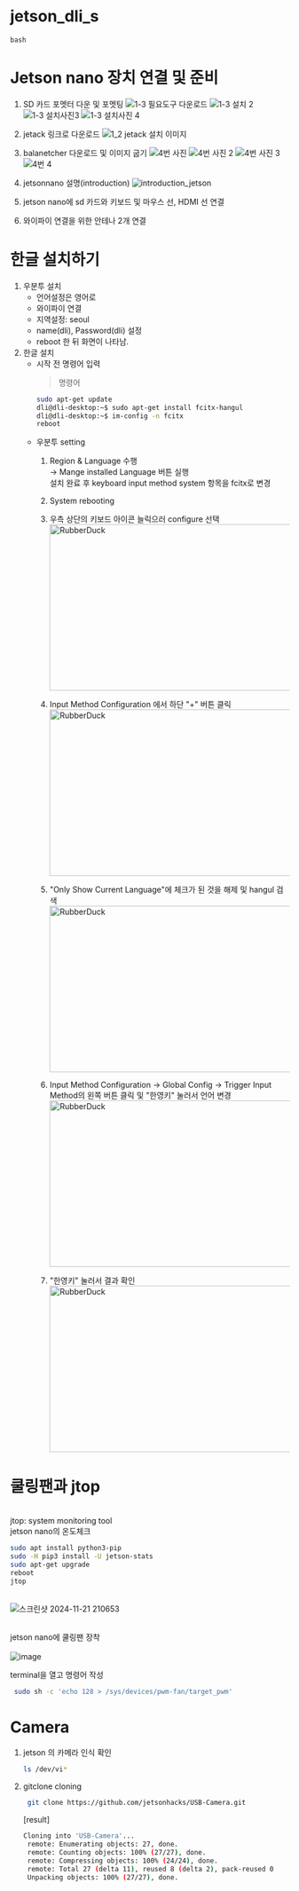 # jetson_dli_s

```bash```
# Jetson nano 장치 연결 및 준비
1. SD 카드 포멧터 다운 및 포멧팅
![1-3 필요도구 다운로드](https://github.com/user-attachments/assets/ade72f6c-d922-4bd4-80ad-e6ad813c2e12)
![1-3 설치 2](https://github.com/user-attachments/assets/cf5851d2-7e6c-4970-b679-ce271a02dbf3)
![1-3 설치사진3](https://github.com/user-attachments/assets/b18b7796-6f8c-4cf4-a750-6149a690cc95)
![1-3 설치사진 4](https://github.com/user-attachments/assets/1ee4fd79-a42f-4682-bae4-1c9da2e4dbe8)


2. jetack 링크로 다운로드
![1_2 jetack 설치 이미지](https://github.com/user-attachments/assets/915209fe-7cbe-4b54-b84b-d45abac22e76)

3. balanetcher 다운로드 및 이미지 굽기
![4번 사진](https://github.com/user-attachments/assets/50adc32a-db27-4ddd-839d-5ccf3d9a29e5)
![4번 사진 2](https://github.com/user-attachments/assets/a049155f-af38-429d-a637-6b647202a701)
![4번 사진 3](https://github.com/user-attachments/assets/9eece182-dae6-4eef-9394-3cd03d08953c)
![4번 4](https://github.com/user-attachments/assets/f0e8805f-6ca1-4be1-ad6e-ae0b0f26cb46)

4. jetsonnano 설명(introduction)
![introduction_jetson](https://github.com/user-attachments/assets/76397490-a768-4c8b-b19d-2cb48e1ebd49)

5. jetson nano에 sd 카드와 키보드 및 마우스 선, HDMI 선 연결

6. 와이파이 연결을 위한 안테나 2개 연결

# 한글 설치하기

1. 우분투 설치
   * 언어설정은 영어로
   * 와이파이 연결
   * 지역설정: seoul
   * name(dli), Password(dli) 설정
   * reboot 한 뒤 화면이 나타남.
2. 한글 설치
   * 시작 전 명령어 입력
     > 명령어
       ```bash
       sudo apt-get update
       dli@dli-desktop:~$ sudo apt-get install fcitx-hangul
       dli@dli-desktop:~$ im-config -n fcitx
       reboot
       ```
    * 우분투 setting
      1. Region & Language 수행
         <br>&rarr; Mange installed Language 버튼 실행<br>
         설치 완료 후 keyboard input method system 항목을 fcitx로 변경
      2. System rebooting
      3. 우측 상단의 키보드 아이콘 늘릭으러 configure 선택
         <br><img src="https://img1.daumcdn.net/thumb/R1280x0/?scode=mtistory2&fname=https%3A%2F%2Fblog.kakaocdn.net%2Fdn%2FIdlr5%2FbtqwMLjQKJt%2FcVmuAK6Q9Mh86POcg5KYN0%2Fimg.png" width="450px" height="300px" title="px(픽셀) 크기 설정" alt="RubberDuck"></img><br/>
         
      4. Input Method Configuration 에서 하단 "+" 버튼 클릭
         <br><img src="https://img1.daumcdn.net/thumb/R1280x0/?scode=mtistory2&fname=https%3A%2F%2Fblog.kakaocdn.net%2Fdn%2FIdlr5%2FbtqwMLjQKJt%2FcVmuAK6Q9Mh86POcg5KYN0%2Fimg.png" width="450px" height="300px" title="px(픽셀) 크기 설정" alt="RubberDuck"></img><br/>
         
      5. "Only Show Current Language"에 체크가 된 것을 해제 및 hangul 검색
          <img src="https://img1.daumcdn.net/thumb/R1280x0/?scode=mtistory2&fname=https%3A%2F%2Fblog.kakaocdn.net%2Fdn%2FtX8Et%2FbtqwMJGj2Ku%2FTvy1C5hYGur9h6OTlH5dw1%2Fimg.png" width="450px" height="300px" title="px(픽셀) 크기 설정" alt="RubberDuck"></img><br/>
          
      6. Input Method Configuration &rarr; Global Config &rarr; Trigger Input Method의 왼쪽 버튼 클릭 및 "한영키" 눌러서 언어 변경 
          <img src="https://img1.daumcdn.net/thumb/R1280x0/?scode=mtistory2&fname=https%3A%2F%2Fblog.kakaocdn.net%2Fdn%2Fk9mHo%2FbtqwKSdmDdI%2FSyxQUATWJdtf1bMFl62QdK%2Fimg.png" width="450px" height="300px" title="px(픽셀) 크기 설정" alt="RubberDuck"></img><br/>
          
       7. "한영키" 눌러서 결과 확인
          <br><img src="https://img1.daumcdn.net/thumb/R1280x0/?scode=mtistory2&fname=https%3A%2F%2Fblog.kakaocdn.net%2Fdn%2Fo77V5%2FbtqwMJzxJkV%2Fr7mpuIQLjWnSDyXTjivzP0%2Fimg.jpg" width="450px" height="300px" title="px(픽셀) 크기 설정" alt="RubberDuck"></img><br/>

  # 쿨링팬과 jtop
   <br> jtop: system monitoring tool <br>
   jetson nano의 온도체크
   ```bash
   sudo apt install python3-pip
   sudo -H pip3 install -U jetson-stats
   sudo apt-get upgrade
   reboot
   jtop
   ```
   <br>![스크린샷 2024-11-21 210653](https://github.com/user-attachments/assets/adca3433-e928-4890-b4bb-bff0d425fd3c)<br/>
   
   <br> jetson nano에 쿨링팬 장착 <br>
   <br>![image](https://github.com/user-attachments/assets/dec02a53-5949-496a-9c7b-07637a209e45)<br/>

   terminal을 열고 명령어 작성
   ```bash
    sudo sh -c 'echo 128 > /sys/devices/pwm-fan/target_pwm'
   ```

  # Camera
  1. jetson 의 카메라 인식 확인
     ```bash
     ls /dev/vi*
     ```
  2. gitclone cloning
     ```bash
      git clone https://github.com/jetsonhacks/USB-Camera.git
     ```
     [result]
     ```bash
     Cloning into 'USB-Camera'...
      remote: Enumerating objects: 27, done.
      remote: Counting objects: 100% (27/27), done.
      remote: Compressing objects: 100% (24/24), done.
      remote: Total 27 (delta 11), reused 8 (delta 2), pack-reused 0
      Unpacking objects: 100% (27/27), done.
     ```


